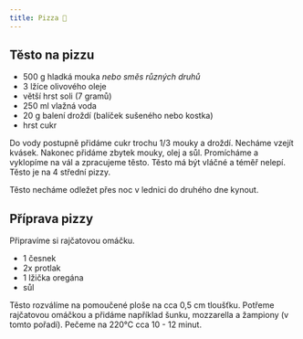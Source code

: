 ```yaml
---
title: Pizza 🍕
---
```


## Těsto na pizzu

- 500 g hladká mouka *nebo směs různých druhů*
- 3 lžíce olivového oleje
- větší hrst soli (7 gramů)
- 250 ml vlažná voda
- 20 g balení droždí (balíček sušeného nebo kostka)
- hrst cukr

Do vody postupně přidáme cukr trochu 1/3 mouky a droždí.
Necháme vzejít kvásek. Nakonec přidáme zbytek mouky, olej a sůl. Promícháme a vyklopíme
na vál a zpracujeme těsto. Těsto má být vláčné a téměř nelepí.
Těsto je na 4 střední pizzy.

Těsto necháme odležet přes noc v lednici do druhého dne kynout.

## Příprava pizzy

Připravíme si rajčatovou omáčku.

- 1 česnek
- 2x protlak
- 1 lžička oregána
- sůl

Těsto rozválíme na pomoučené ploše na cca 0,5 cm tloušťku. Potřeme rajčatovou omáčkou a
přidáme například šunku, mozzarella a žampiony (v tomto pořadí). Pečeme na 220°C
cca 10 - 12 minut.